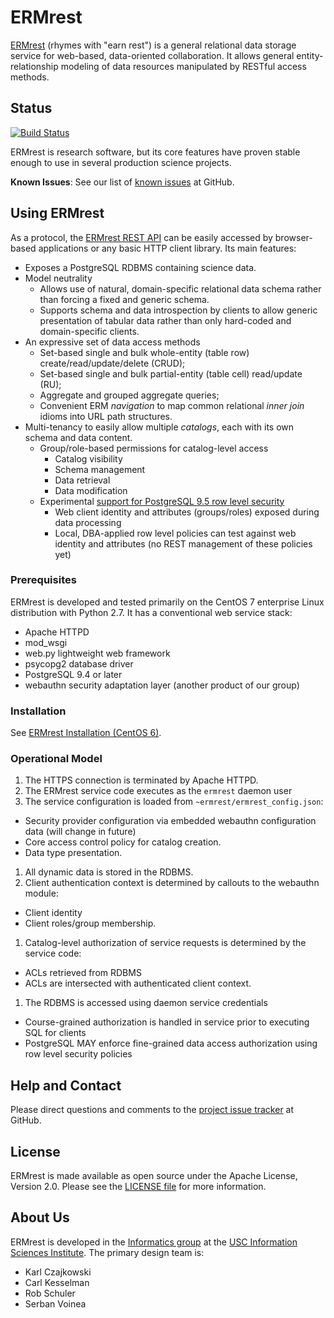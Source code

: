 # ERMrest

[ERMrest](http://github.com/informatics-isi-edu/ermrest) (rhymes with
"earn rest") is a general relational data storage service for web-based, data-oriented collaboration. It allows general entity-relationship modeling of data resources manipulated by RESTful access methods.

## Status

[![Build Status](https://travis-ci.org/informatics-isi-edu/ermrest.svg?branch=master)](https://travis-ci.org/informatics-isi-edu/ermrest)

ERMrest is research software, but its core features have proven stable enough to use in several production science projects.

**Known Issues**: See our list of [known issues](https://github.com/informatics-isi-edu/ermrest/issues?q=is%3Aopen+is%3Aissue+label%3Abug) at GitHub.

## Using ERMrest

As a protocol, the [ERMrest REST API](api-doc/index.md) can be easily accessed by browser-based applications or any basic HTTP client library. Its main features:
- Exposes a PostgreSQL RDBMS containing science data.
- Model neutrality
  - Allows use of natural, domain-specific relational data schema rather than forcing a fixed and generic schema.
  - Supports schema and data introspection by clients to allow generic presentation of tabular data rather than only hard-coded and domain-specific clients.
- An expressive set of data access methods
  - Set-based single and bulk whole-entity (table row) create/read/update/delete (CRUD);
  - Set-based single and bulk partial-entity (table cell) read/update (RU);
  - Aggregate and grouped aggregate queries;
  - Convenient ERM _navigation_ to map common relational _inner join_ idioms into URL path structures.
- Multi-tenancy to easily allow multiple _catalogs_, each with its own schema and data content.
  - Group/role-based permissions for catalog-level access
    - Catalog visibility
	- Schema management
	- Data retrieval
	- Data modification
  - Experimental [support for PostgreSQL 9.5 row level security](user-doc/row-level-security.md)
    - Web client identity and attributes (groups/roles) exposed during data processing
	- Local, DBA-applied row level policies can test against web identity and attributes (no REST management of these policies yet)

### Prerequisites

ERMrest is developed and tested primarily on the CentOS 7 enterprise Linux distribution with Python 2.7. It has a conventional web service stack:
- Apache HTTPD
- mod_wsgi
- web.py lightweight web framework
- psycopg2 database driver
- PostgreSQL 9.4 or later
- webauthn security adaptation layer (another product of our group)

### Installation

See [ERMrest Installation (CentOS 6)](user-doc/install-centos7.md).

### Operational Model

1. The HTTPS connection is terminated by Apache HTTPD.
1. The ERMrest service code executes as the `ermrest` daemon user
1. The service configuration is loaded from `~ermrest/ermrest_config.json`:
  - Security provider configuration via embedded webauthn configuration data (will change in future)
  - Core access control policy for catalog creation.
  - Data type presentation.
1. All dynamic data is stored in the RDBMS.
1. Client authentication context is determined by callouts to the webauthn module:
  - Client identity
  - Client roles/group membership.
1. Catalog-level authorization of service requests is determined by the service code:
  - ACLs retrieved from RDBMS
  - ACLs are intersected with authenticated client context.
1. The RDBMS is accessed using daemon service credentials
  - Course-grained authorization is handled in service prior to executing SQL for clients
  - PostgreSQL MAY enforce fine-grained data access authorization using row level security policies

## Help and Contact

Please direct questions and comments to the [project issue tracker](https://github.com/informatics-isi-edu/ermrest/issues) at GitHub.

## License

ERMrest is made available as open source under the Apache License,
Version 2.0. Please see the [LICENSE file](LICENSE) for more
information.

## About Us

ERMrest is developed in the
[Informatics group](http://www.isi.edu/research_groups/informatics/home)
at the [USC Information Sciences Institute](http://www.isi.edu). The
primary design team is:

- Karl Czajkowski
- Carl Kesselman
- Rob Schuler
- Serban Voinea
